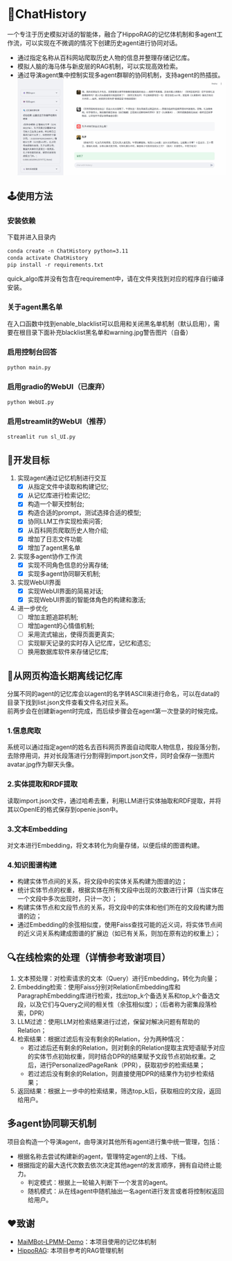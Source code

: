# 🏯ChatHistory
一个专注于历史模拟对话的智能体，融合了HippoRAG的记忆体机制和多agent工作流，可以实现在不微调的情况下创建历史agent进行协同对话。
- 通过指定名称从百科网站爬取历史人物的信息并整理存储记忆库。
- 模拟人脑的海马体与新皮层的RAG机制，可以实现高效检索。
- 通过导演agent集中控制实现多agent群聊的协同机制，支持agent的热插拔。 
![示例图片](./assert/example.jpg)
## 🕹️使用方法
### 安装依赖
下载并进入目录内
```
conda create -n ChatHistory python=3.11
conda activate ChatHistory
pip install -r requirements.txt
```
quick_algo库并没有包含在requirement中，请在文件夹找到对应的程序自行编译安装。
### 关于agent黑名单
在入口函数中找到enable_blacklist可以启用和关闭黑名单机制（默认启用），需要在根目录下面补充blacklist黑名单和warning.jpg警告图片（自备）
### 启用控制台回答
```sh
python main.py
```
### 启用gradio的WebUI（已废弃）
```sh
python WebUI.py
```
### 启用streamlit的WebUI（推荐）
```
streamlit run sl_UI.py
```
## 🎯开发目标
1. 实现agent通过记忆机制进行交互
    - [x] 从指定文件中读取和构建记忆;
    - [x] 从记忆库进行检索记忆;
    - [x] 构造一个聊天控制台;
    - [x] 构造合适的prompt，测试选择合适的模型;
    - [x] 协同LLM工作实现检索问答;
    - [x] 从百科网页爬取历史人物介绍;
    - [x] 增加了日志文件功能
    - [x] 增加了agent黑名单
2. 实现多agent协作工作流
    - [x] 实现不同角色信息的分离存储;
    - [x] 实现多agent协同聊天机制;
3. 实现WebUI界面
    - [x] 实现WebUI界面的简易对话;
    - [x] 实现WebUI界面的智能体角色的构建和激活;
4. 进一步优化
    - [ ] 增加主题追踪机制;
    - [ ] 增加agent的心情值机制;
    - [ ] 采用流式输出，使得页面更真实;
    - [ ] 实现聊天记录的实时存入记忆库，记忆和遗忘;
    - [ ] 换用数据库软件来存储记忆库;
## 🧠从网页构造长期离线记忆库
分属不同的agent的记忆库会以agent的名字转ASCII来进行命名，可以在data的目录下找到list.json文件查看文件名对应关系。  
前两步会在创建新agent时完成，而后续步骤会在agent第一次登录的时候完成。
### 1.信息爬取
系统可以通过指定agent的姓名去百科网页界面自动爬取人物信息，按段落分割，去除停用词，并对长段落进行分割得到import.json文件，同时会保存一张图片avatar.jpg作为聊天头像。   
### 2.实体提取和RDF提取
读取import.json文件，通过哈希去重，利用LLM进行实体抽取和RDF提取，并将其以OpenIE的格式保存到openie.json中。
### 3.文本Embedding
对文本进行Embedding，将文本转化为向量存储，以便后续的图谱构建。
### 4.知识图谱构建
- 构建实体节点间的关系，将文段中的实体关系构建为图谱的边；
- 统计实体节点的权重，根据实体在所有文段中出现的次数进行计算（当实体在一个文段中多次出现时，只计一次）；
- 构建实体节点和文段节点的关系，将文段中的实体和他们所在的文段构建为图谱的边；
- 通过Embedding的余弦相似度，使用Faiss查找可能的近义词，将实体节点间的近义词关系构建成图谱的扩展边（如已有关系，则加在原有边的权重上）；
## 🔍在线检索的处理（详情参考致谢项目）
1. 文本预处理：对检索请求的文本（Query）进行Embedding，转化为向量；
2. Embedding检索：使用Faiss分别对RelationEmbedding库和ParagraphEmbedding库进行检索，找出top_k个备选关系和top_k个备选文段，以及它们与Query之间的相关性（余弦相似度）；（后者称为密集段落检索，DPR）
3. LLM过滤：使用LLM对检索结果进行过滤，保留对解决问题有帮助的Relation；
4. 检索结果：根据过滤后有没有剩余的Relation，分为两种情况：
    - 若过滤后还有剩余的Relation，则对剩余的Relation提取主宾短语赋予对应的实体节点初始权重，同时结合DPR的结果赋予文段节点初始权重。之后，进行PersonalizedPageRank（PPR），获取初步的检索结果；
    - 若过滤后没有剩余的Relation，则直接使用DPR的结果作为初步检索结果；
5. 返回结果：根据上一步中的检索结果，筛选top_k后，获取相应的文段，返回给用户。
## 多agent协同聊天机制
项目会构造一个导演agent，由导演对其他所有agent进行集中统一管理，包括：
- 根据名称去尝试构建新的agent，管理特定agent的上线、下线。
- 根据指定的最大迭代次数去依次决定其他agent的发言顺序，拥有自动终止能力。
    - 判定模式：根据上一轮输入判断下一个发言的agent。
    - 随机模式：从在线agent中随机抽出一名agent进行发言或者将控制权返回给用户。
## ❤️致谢
- [MaiMBot-LPMM-Demo](https://github.com/MaiM-with-u/MaiMBot-LPMM)：本项目使用的记忆体机制
- [HippoRAG](https://github.com/OSU-NLP-Group/HippoRAG): 本项目参考的RAG管理机制